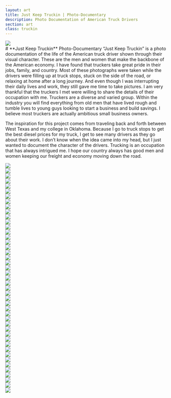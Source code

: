 ```yaml
---
layout: art
title: Just Keep Truckin | Photo-Documentary
description: Photo Documentation of American Truck Drivers
section: art
class: truckin
---
```


<div class="content half"><a class="max" rel="group" href="truckin-42.jpg" ><img src="truckin-42.jpg" alt=" "/></a></div>

<div class="content half" markdown="1">
# **Just Keep Truckin** Photo-Documentary
“Just Keep Truckin” is a photo documentation of the life of the American truck driver shown through their visual character. These are the men and women that make the backbone of the American economy. I have found that truckers take great pride in their jobs, family, and country. Most of these photographs were taken while the drivers were filling up at truck stops, stuck on the side of the road, or relaxing at home after a long journey. And even though I was interrupting their daily lives and work, they still gave me time to take pictures. I am very thankful that the truckers I met were willing to share the details of their occupation with me. Truckers are a diverse and varied group. Within the industry you will find everything from old men that have lived rough and tumble lives to young guys looking to start a business and build savings. I believe most truckers are actually ambitious small business owners.

The inspiration for this project comes from traveling back and forth between West Texas and my college in Oklahoma. Because I go to truck stops to get the best diesel prices for my truck, I get to see many drivers as they go about their work. I don’t know when the idea came into my head, but I just wanted to document the character of the drivers. Trucking is an occupation that has always intrigued me. I hope our country always has good men and women keeping our freight and economy moving down the road.
</div>

<div class="content half"><a class="max" rel="group" href="book-1.jpg" ><img src="book-1.jpg" alt=" "/></a></div>
<div class="content half"><a class="max" rel="group" href="book-2.jpg" ><img src="book-2.jpg" alt=" "/></a></div>

<div class="content third"><a class="max" rel="group" href="book-3.jpg" ><img src="book-3.jpg" alt=" "/></a></div>
<div class="content third"><a class="max" rel="group" href="book-4.jpg" ><img src="book-4.jpg" alt=" "/></a></div>
<div class="content third"><a class="max" rel="group" href="book-5.jpg" ><img src="book-5.jpg" alt=" "/></a></div>

<div class="content half"><a class="max" rel="group" href="truckin-1.jpg" ><img src="truckin-1.jpg" alt=" "/></a></div>
<div class="content half"><a class="max" rel="group" href="truckin-2.jpg" ><img src="truckin-2.jpg" alt=" "/></a></div>


<div class="content third"><a class="max" rel="group" href="truckin-5.jpg" ><img src="truckin-5.jpg" alt=" "/></a></div>
<div class="content third"><a class="max" rel="group" href="truckin-6.jpg" ><img src="truckin-6.jpg" alt=" "/></a></div>
<div class="content third"><a class="max" rel="group" href="truckin-7.jpg" ><img src="truckin-7.jpg" alt=" "/></a></div>

<div class="content half"><a class="max" rel="group" href="truckin-3.jpg" ><img src="truckin-3.jpg" alt=" "/></a></div>
<div class="content half"><a class="max" rel="group" href="truckin-4.jpg" ><img src="truckin-4.jpg" alt=" "/></a></div>
<div class="content half"><a class="max" rel="group" href="truckin-8.jpg" ><img src="truckin-8.jpg" alt=" "/></a></div>
<div class="content half"><a class="max" rel="group" href="truckin-9.jpg" ><img src="truckin-9.jpg" alt=" "/></a></div>
<div class="content half"><a class="max" rel="group" href="truckin-10.jpg" ><img src="truckin-10.jpg" alt=" "/></a></div>
<div class="content half"><a class="max" rel="group" href="truckin-11.jpg" ><img src="truckin-11.jpg" alt=" "/></a></div>
<div class="content half"><a class="max" rel="group" href="truckin-12.jpg" ><img src="truckin-12.jpg" alt=" "/></a></div>
<div class="content half"><a class="max" rel="group" href="truckin-13.jpg" ><img src="truckin-13.jpg" alt=" "/></a></div>
<div class="content half"><a class="max" rel="group" href="truckin-14.jpg" ><img src="truckin-14.jpg" alt=" "/></a></div>
<div class="content half"><a class="max" rel="group" href="truckin-17.jpg" ><img src="truckin-17.jpg" alt=" "/></a></div>
<div class="content half"><a class="max" rel="group" href="truckin-16.jpg" ><img src="truckin-16.jpg" alt=" "/></a></div>
<div class="content half"><a class="max" rel="group" href="truckin-18.jpg" ><img src="truckin-18.jpg" alt=" "/></a></div>
<div class="content half"><a class="max" rel="group" href="truckin-20.jpg" ><img src="truckin-20.jpg" alt=" "/></a></div>
<div class="content half"><a class="max" rel="group" href="truckin-21.jpg" ><img src="truckin-21.jpg" alt=" "/></a></div>
<div class="content half"><a class="max" rel="group" href="truckin-22.jpg" ><img src="truckin-22.jpg" alt=" "/></a></div>
<div class="content half"><a class="max" rel="group" href="truckin-19.jpg" ><img src="truckin-19.jpg" alt=" "/></a></div>
<!--randy-->
<div class="content half"><a class="max" rel="group" href="truckin-15.jpg" ><img src="truckin-15.jpg" alt=" "/></a></div>
<div class="content half"><a class="max" rel="group" href="truckin-23.jpg" ><img src="truckin-23.jpg" alt=" "/></a></div>
<div class="content half"><a class="max" rel="group" href="truckin-24.jpg" ><img src="truckin-24.jpg" alt=" "/></a></div>
<div class="content half"><a class="max" rel="group" href="truckin-26.jpg" ><img src="truckin-26.jpg" alt=" "/></a></div>
<div class="content half"><a class="max" rel="group" href="truckin-27.jpg" ><img src="truckin-27.jpg" alt=" "/></a></div>
<div class="content half"><a class="max" rel="group" href="truckin-25.jpg" ><img src="truckin-25.jpg" alt=" "/></a></div>
<div class="content half"><a class="max" rel="group" href="truckin-28.jpg" ><img src="truckin-28.jpg" alt=" "/></a></div>
<div class="content half"><a class="max" rel="group" href="truckin-29.jpg" ><img src="truckin-29.jpg" alt=" "/></a></div>
<div class="content half"><a class="max" rel="group" href="truckin-30.jpg" ><img src="truckin-30.jpg" alt=" "/></a></div>
<div class="content half"><a class="max" rel="group" href="truckin-31.jpg" ><img src="truckin-31.jpg" alt=" "/></a></div>
<div class="content half"><a class="max" rel="group" href="truckin-32.jpg" ><img src="truckin-32.jpg" alt=" "/></a></div>
<div class="content half"><a class="max" rel="group" href="truckin-33.jpg" ><img src="truckin-33.jpg" alt=" "/></a></div>
<div class="content third"><a class="max" rel="group" href="truckin-34.jpg" ><img src="truckin-34.jpg" alt=" "/></a></div>
<div class="content third"><a class="max" rel="group" href="truckin-35.jpg" ><img src="truckin-35.jpg" alt=" "/></a></div>
<div class="content third"><a class="max" rel="group" href="truckin-36.jpg" ><img src="truckin-36.jpg" alt=" "/></a></div>
<div class="content fourth"><a class="max" rel="group" href="truckin-38.jpg" ><img src="truckin-38.jpg" alt=" "/></a></div>
<div class="content fourth"><a class="max" rel="group" href="truckin-37.jpg" ><img src="truckin-37.jpg" alt=" "/></a></div>
<div class="content fourth"><a class="max" rel="group" href="truckin-39.jpg" ><img src="truckin-39.jpg" alt=" "/></a></div>
<div class="content fourth"><a class="max" rel="group" href="truckin-40.jpg" ><img src="truckin-40.jpg" alt=" "/></a></div>
